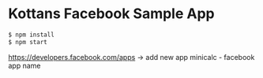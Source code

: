 # Kottans Facebook Sample App

```bash
$ npm install
$ npm start
```

https://developers.facebook.com/apps -> add new app
minicalc - facebook app name
